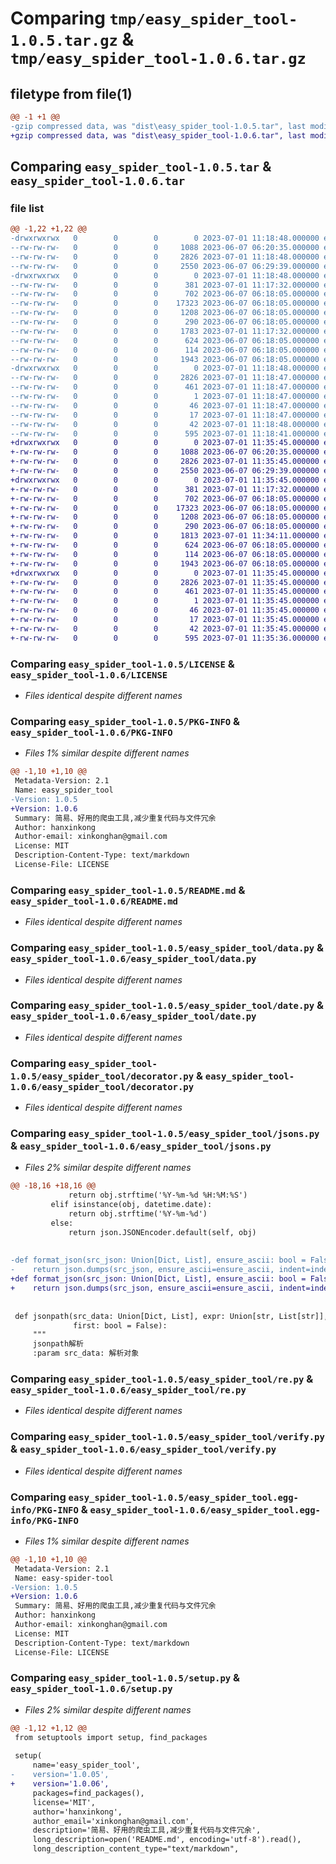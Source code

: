 # Comparing `tmp/easy_spider_tool-1.0.5.tar.gz` & `tmp/easy_spider_tool-1.0.6.tar.gz`

## filetype from file(1)

```diff
@@ -1 +1 @@
-gzip compressed data, was "dist\easy_spider_tool-1.0.5.tar", last modified: Sat Jul  1 11:18:48 2023, max compression
+gzip compressed data, was "dist\easy_spider_tool-1.0.6.tar", last modified: Sat Jul  1 11:35:45 2023, max compression
```

## Comparing `easy_spider_tool-1.0.5.tar` & `easy_spider_tool-1.0.6.tar`

### file list

```diff
@@ -1,22 +1,22 @@
-drwxrwxrwx   0        0        0        0 2023-07-01 11:18:48.000000 easy_spider_tool-1.0.5/
--rw-rw-rw-   0        0        0     1088 2023-06-07 06:20:35.000000 easy_spider_tool-1.0.5/LICENSE
--rw-rw-rw-   0        0        0     2826 2023-07-01 11:18:48.000000 easy_spider_tool-1.0.5/PKG-INFO
--rw-rw-rw-   0        0        0     2550 2023-06-07 06:29:39.000000 easy_spider_tool-1.0.5/README.md
-drwxrwxrwx   0        0        0        0 2023-07-01 11:18:48.000000 easy_spider_tool-1.0.5/easy_spider_tool/
--rw-rw-rw-   0        0        0      381 2023-07-01 11:17:32.000000 easy_spider_tool-1.0.5/easy_spider_tool/__init__.py
--rw-rw-rw-   0        0        0      702 2023-06-07 06:18:05.000000 easy_spider_tool-1.0.5/easy_spider_tool/data.py
--rw-rw-rw-   0        0        0    17323 2023-06-07 06:18:05.000000 easy_spider_tool-1.0.5/easy_spider_tool/date.py
--rw-rw-rw-   0        0        0     1208 2023-06-07 06:18:05.000000 easy_spider_tool-1.0.5/easy_spider_tool/decorator.py
--rw-rw-rw-   0        0        0      290 2023-06-07 06:18:05.000000 easy_spider_tool-1.0.5/easy_spider_tool/hash.py
--rw-rw-rw-   0        0        0     1783 2023-07-01 11:17:32.000000 easy_spider_tool-1.0.5/easy_spider_tool/jsons.py
--rw-rw-rw-   0        0        0      624 2023-06-07 06:18:05.000000 easy_spider_tool-1.0.5/easy_spider_tool/re.py
--rw-rw-rw-   0        0        0      114 2023-06-07 06:18:05.000000 easy_spider_tool-1.0.5/easy_spider_tool/types.py
--rw-rw-rw-   0        0        0     1943 2023-06-07 06:18:05.000000 easy_spider_tool-1.0.5/easy_spider_tool/verify.py
-drwxrwxrwx   0        0        0        0 2023-07-01 11:18:48.000000 easy_spider_tool-1.0.5/easy_spider_tool.egg-info/
--rw-rw-rw-   0        0        0     2826 2023-07-01 11:18:47.000000 easy_spider_tool-1.0.5/easy_spider_tool.egg-info/PKG-INFO
--rw-rw-rw-   0        0        0      461 2023-07-01 11:18:47.000000 easy_spider_tool-1.0.5/easy_spider_tool.egg-info/SOURCES.txt
--rw-rw-rw-   0        0        0        1 2023-07-01 11:18:47.000000 easy_spider_tool-1.0.5/easy_spider_tool.egg-info/dependency_links.txt
--rw-rw-rw-   0        0        0       46 2023-07-01 11:18:47.000000 easy_spider_tool-1.0.5/easy_spider_tool.egg-info/requires.txt
--rw-rw-rw-   0        0        0       17 2023-07-01 11:18:47.000000 easy_spider_tool-1.0.5/easy_spider_tool.egg-info/top_level.txt
--rw-rw-rw-   0        0        0       42 2023-07-01 11:18:48.000000 easy_spider_tool-1.0.5/setup.cfg
--rw-rw-rw-   0        0        0      595 2023-07-01 11:18:41.000000 easy_spider_tool-1.0.5/setup.py
+drwxrwxrwx   0        0        0        0 2023-07-01 11:35:45.000000 easy_spider_tool-1.0.6/
+-rw-rw-rw-   0        0        0     1088 2023-06-07 06:20:35.000000 easy_spider_tool-1.0.6/LICENSE
+-rw-rw-rw-   0        0        0     2826 2023-07-01 11:35:45.000000 easy_spider_tool-1.0.6/PKG-INFO
+-rw-rw-rw-   0        0        0     2550 2023-06-07 06:29:39.000000 easy_spider_tool-1.0.6/README.md
+drwxrwxrwx   0        0        0        0 2023-07-01 11:35:45.000000 easy_spider_tool-1.0.6/easy_spider_tool/
+-rw-rw-rw-   0        0        0      381 2023-07-01 11:17:32.000000 easy_spider_tool-1.0.6/easy_spider_tool/__init__.py
+-rw-rw-rw-   0        0        0      702 2023-06-07 06:18:05.000000 easy_spider_tool-1.0.6/easy_spider_tool/data.py
+-rw-rw-rw-   0        0        0    17323 2023-06-07 06:18:05.000000 easy_spider_tool-1.0.6/easy_spider_tool/date.py
+-rw-rw-rw-   0        0        0     1208 2023-06-07 06:18:05.000000 easy_spider_tool-1.0.6/easy_spider_tool/decorator.py
+-rw-rw-rw-   0        0        0      290 2023-06-07 06:18:05.000000 easy_spider_tool-1.0.6/easy_spider_tool/hash.py
+-rw-rw-rw-   0        0        0     1813 2023-07-01 11:34:11.000000 easy_spider_tool-1.0.6/easy_spider_tool/jsons.py
+-rw-rw-rw-   0        0        0      624 2023-06-07 06:18:05.000000 easy_spider_tool-1.0.6/easy_spider_tool/re.py
+-rw-rw-rw-   0        0        0      114 2023-06-07 06:18:05.000000 easy_spider_tool-1.0.6/easy_spider_tool/types.py
+-rw-rw-rw-   0        0        0     1943 2023-06-07 06:18:05.000000 easy_spider_tool-1.0.6/easy_spider_tool/verify.py
+drwxrwxrwx   0        0        0        0 2023-07-01 11:35:45.000000 easy_spider_tool-1.0.6/easy_spider_tool.egg-info/
+-rw-rw-rw-   0        0        0     2826 2023-07-01 11:35:45.000000 easy_spider_tool-1.0.6/easy_spider_tool.egg-info/PKG-INFO
+-rw-rw-rw-   0        0        0      461 2023-07-01 11:35:45.000000 easy_spider_tool-1.0.6/easy_spider_tool.egg-info/SOURCES.txt
+-rw-rw-rw-   0        0        0        1 2023-07-01 11:35:45.000000 easy_spider_tool-1.0.6/easy_spider_tool.egg-info/dependency_links.txt
+-rw-rw-rw-   0        0        0       46 2023-07-01 11:35:45.000000 easy_spider_tool-1.0.6/easy_spider_tool.egg-info/requires.txt
+-rw-rw-rw-   0        0        0       17 2023-07-01 11:35:45.000000 easy_spider_tool-1.0.6/easy_spider_tool.egg-info/top_level.txt
+-rw-rw-rw-   0        0        0       42 2023-07-01 11:35:45.000000 easy_spider_tool-1.0.6/setup.cfg
+-rw-rw-rw-   0        0        0      595 2023-07-01 11:35:36.000000 easy_spider_tool-1.0.6/setup.py
```

### Comparing `easy_spider_tool-1.0.5/LICENSE` & `easy_spider_tool-1.0.6/LICENSE`

 * *Files identical despite different names*

### Comparing `easy_spider_tool-1.0.5/PKG-INFO` & `easy_spider_tool-1.0.6/PKG-INFO`

 * *Files 1% similar despite different names*

```diff
@@ -1,10 +1,10 @@
 Metadata-Version: 2.1
 Name: easy_spider_tool
-Version: 1.0.5
+Version: 1.0.6
 Summary: 简易、好用的爬虫工具,减少重复代码与文件冗余
 Author: hanxinkong
 Author-email: xinkonghan@gmail.com
 License: MIT
 Description-Content-Type: text/markdown
 License-File: LICENSE
```

### Comparing `easy_spider_tool-1.0.5/README.md` & `easy_spider_tool-1.0.6/README.md`

 * *Files identical despite different names*

### Comparing `easy_spider_tool-1.0.5/easy_spider_tool/data.py` & `easy_spider_tool-1.0.6/easy_spider_tool/data.py`

 * *Files identical despite different names*

### Comparing `easy_spider_tool-1.0.5/easy_spider_tool/date.py` & `easy_spider_tool-1.0.6/easy_spider_tool/date.py`

 * *Files identical despite different names*

### Comparing `easy_spider_tool-1.0.5/easy_spider_tool/decorator.py` & `easy_spider_tool-1.0.6/easy_spider_tool/decorator.py`

 * *Files identical despite different names*

### Comparing `easy_spider_tool-1.0.5/easy_spider_tool/jsons.py` & `easy_spider_tool-1.0.6/easy_spider_tool/jsons.py`

 * *Files 2% similar despite different names*

```diff
@@ -18,16 +18,16 @@
             return obj.strftime('%Y-%m-%d %H:%M:%S')
         elif isinstance(obj, datetime.date):
             return obj.strftime('%Y-%m-%d')
         else:
             return json.JSONEncoder.default(self, obj)
 
 
-def format_json(src_json: Union[Dict, List], ensure_ascii: bool = False, indent: int = 4) -> str:
-    return json.dumps(src_json, ensure_ascii=ensure_ascii, indent=indent, cls=CJsonEncoder)
+def format_json(src_json: Union[Dict, List], ensure_ascii: bool = False, indent: Optional[int] = 4, **kwargs) -> str:
+    return json.dumps(src_json, ensure_ascii=ensure_ascii, indent=indent, cls=CJsonEncoder, **kwargs)
 
 
 def jsonpath(src_data: Union[Dict, List], expr: Union[str, List[str]], default: Optional[Any] = None,
              first: bool = False):
     """
     jsonpath解析
     :param src_data: 解析对象
```

### Comparing `easy_spider_tool-1.0.5/easy_spider_tool/re.py` & `easy_spider_tool-1.0.6/easy_spider_tool/re.py`

 * *Files identical despite different names*

### Comparing `easy_spider_tool-1.0.5/easy_spider_tool/verify.py` & `easy_spider_tool-1.0.6/easy_spider_tool/verify.py`

 * *Files identical despite different names*

### Comparing `easy_spider_tool-1.0.5/easy_spider_tool.egg-info/PKG-INFO` & `easy_spider_tool-1.0.6/easy_spider_tool.egg-info/PKG-INFO`

 * *Files 1% similar despite different names*

```diff
@@ -1,10 +1,10 @@
 Metadata-Version: 2.1
 Name: easy-spider-tool
-Version: 1.0.5
+Version: 1.0.6
 Summary: 简易、好用的爬虫工具,减少重复代码与文件冗余
 Author: hanxinkong
 Author-email: xinkonghan@gmail.com
 License: MIT
 Description-Content-Type: text/markdown
 License-File: LICENSE
```

### Comparing `easy_spider_tool-1.0.5/setup.py` & `easy_spider_tool-1.0.6/setup.py`

 * *Files 2% similar despite different names*

```diff
@@ -1,12 +1,12 @@
 from setuptools import setup, find_packages
 
 setup(
     name='easy_spider_tool',
-    version='1.0.05',
+    version='1.0.06',
     packages=find_packages(),
     license='MIT',
     author='hanxinkong',
     author_email='xinkonghan@gmail.com',
     description='简易、好用的爬虫工具,减少重复代码与文件冗余',
     long_description=open('README.md', encoding='utf-8').read(),
     long_description_content_type="text/markdown",
```

